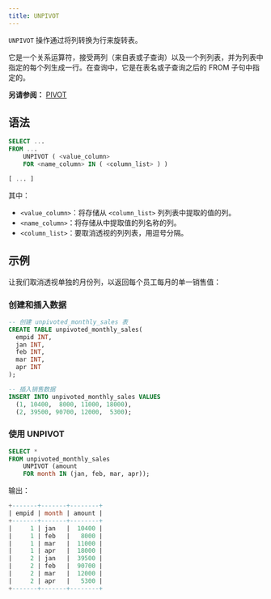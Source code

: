 ```yaml
---
title: UNPIVOT
---
```


`UNPIVOT` 操作通过将列转换为行来旋转表。

它是一个关系运算符，接受两列（来自表或子查询）以及一个列列表，并为列表中指定的每个列生成一行。在查询中，它是在表名或子查询之后的 FROM 子句中指定的。

**另请参阅：**
[PIVOT](./05-query-pivot.md)


## 语法

```sql
SELECT ...
FROM ...
    UNPIVOT ( <value_column>
    FOR <name_column> IN ( <column_list> ) )

[ ... ]
```

其中：
* `<value_column>`：将存储从 `<column_list>` 列列表中提取的值的列。
* `<name_column>`：将存储从中提取值的列名称的列。
* `<column_list>`：要取消透视的列列表，用逗号分隔。


## 示例

让我们取消透视单独的月份列，以返回每个员工每月的单一销售值：

### 创建和插入数据


```sql
-- 创建 unpivoted_monthly_sales 表
CREATE TABLE unpivoted_monthly_sales(
  empid INT, 
  jan INT,
  feb INT,
  mar INT,
  apr INT
);

-- 插入销售数据
INSERT INTO unpivoted_monthly_sales VALUES
  (1, 10400,  8000, 11000, 18000),
  (2, 39500, 90700, 12000,  5300);
```

### 使用 UNPIVOT


```sql
SELECT *
FROM unpivoted_monthly_sales
    UNPIVOT (amount
    FOR month IN (jan, feb, mar, apr));
```

输出：
```sql
+-------+-------+--------+
| empid | month | amount |
+-------+-------+--------+
|     1 | jan   |  10400 |
|     1 | feb   |   8000 |
|     1 | mar   |  11000 |
|     1 | apr   |  18000 |
|     2 | jan   |  39500 |
|     2 | feb   |  90700 |
|     2 | mar   |  12000 |
|     2 | apr   |   5300 |
+-------+-------+--------+
```